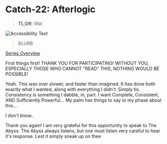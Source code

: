 # Catch-22: Afterlogic

> **TL;DR**: Wat

![Accessibility Text](/docs/catch_22/images/_banner.jpg)
> BLURB

[Series Overview](https://medium.com/@bankoga/catch-22-overview-of-an-anthological-pedestal-66458dfb5c1d)

First things first! THANK YOU FOR PARTICIPATING! WITHOUT YOU, ESPECIALLY THOSE WHO CANNOT "READ" THIS, NOTHING WOULD BE POSSIBLE!

Yeah. This was over slower, and faster than imagined. It has done both exactly what I wanted, along with everything I didn't. Simply tis. Consistency is something I dabble, in, part. I want Complete, Consistent, AND Sufficiently Powerful... My palm has things to say to my phase about this...

I don't know..

Thank you again! I am very grateful for this opportunity to speak to The Abyss.
The Abyss always listens, but one must listen very careful to hear it's response.
Lest it simply sneak up on thee